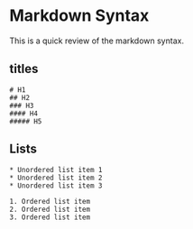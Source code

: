 # Markdown Syntax

This is a quick review of the markdown syntax.

## titles

    # H1
    ## H2
    ### H3
    #### H4
    ##### H5
    
## Lists

    * Unordered list item 1
    * Unordered list item 2
    * Unordered list item 3
    
    1. Ordered list item
    2. Ordered list item
    3. Ordered list item